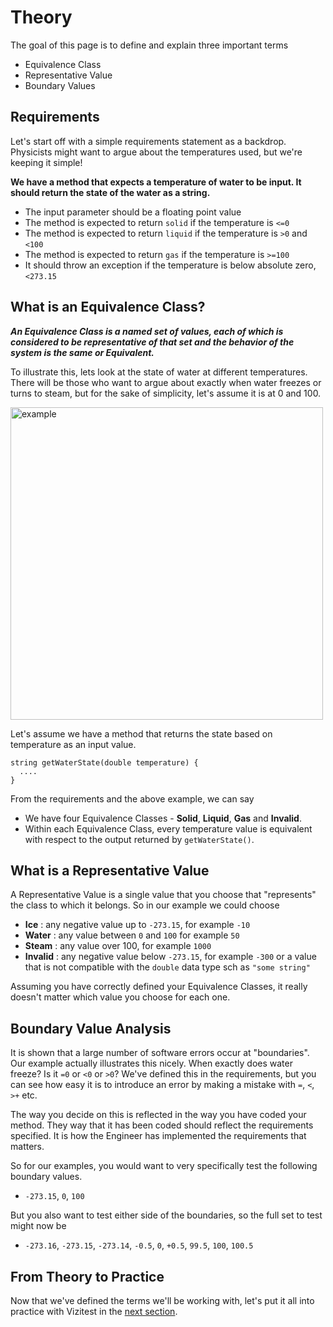 # Theory

The goal of this page is to define and explain three important terms

- Equivalence Class
- Representative Value
- Boundary Values

## Requirements
Let's start off with a simple requirements statement as a backdrop. Physicists might want to argue about the temperatures used, but we're keeping it simple!

**We have a method that expects a temperature of water to be input. It should return the state of the water as a string.**

- The input parameter should be a floating point value
- The method is expected to return ```solid``` if the temperature is ```<=0```
- The method is expected to return ```liquid``` if the temperature is ```>0``` and ```<100```
- The method is expected to return ```gas``` if the temperature is ```>=100```
- It should throw an exception if the temperature is below absolute zero, ```<273.15```

## What is an Equivalence Class?

***An Equivalence Class is a named set of values, each of which is considered to be representative of that set and the behavior of the system is the same or Equivalent.***

To illustrate this, lets look at the state of water at different temperatures. There will be those who want to argue about exactly when water freezes or turns to steam, but for the sake of simplicity, let's assume it is at 0 and 100.


<img src="ec-definition.png" alt="example" width="500"/>

Let's assume we have a method that returns the state based on temperature as an input value.

```
string getWaterState(double temperature) {
  ....
}
```

From the requirements and the above example, we can say

- We have four Equivalence Classes - **Solid**, **Liquid**, **Gas** and **Invalid**. 
- Within each Equivalence Class, every temperature value is equivalent with respect to the output returned by ```getWaterState()```.


## What is a Representative Value
A Representative Value is a single value that you choose that "represents" the class to which it belongs. So in our example we could choose

- **Ice** : any negative value  up to ```-273.15```, for example ```-10```
- **Water** :  any value between ```0``` and ```100``` for example ```50``` 
- **Steam** : any value over 100, for example ```1000```
- **Invalid** : any negative value below ```-273.15```, for example ```-300``` or a value that is not compatible with the ```double``` data type sch as ```"some string"```

Assuming you have correctly defined your Equivalence Classes, it really doesn't matter which value you choose for each one.

## Boundary Value Analysis
It is shown that a large number of software errors occur at "boundaries". Our example actually illustrates this nicely. When exactly does water freeze? Is it ```=0``` or ```<0``` or ```>0```? We've defined this in the requirements, but you can see how easy it is to introduce an error by making a mistake with  ```=```,  ```<```, ```>+``` etc.

The way you decide on this is reflected in the way you have coded your method. They way that it has been coded should reflect the requirements specified. It is how the Engineer has implemented the requirements that matters. 

So for our examples, you would want to very specifically test the following boundary values.

- ```-273.15```, ```0```, ```100```

But you also want to test either side of the boundaries, so the full set to test might now be

- ```-273.16```, ```-273.15```, ```-273.14```, ```-0.5```, ```0```, ```+0.5```, ```99.5```, ```100```, ```100.5```

## From Theory to Practice
Now that we've defined the terms we'll be working with, let's put it all into practice with Vizitest in the [next section](practice-ecs.md).


